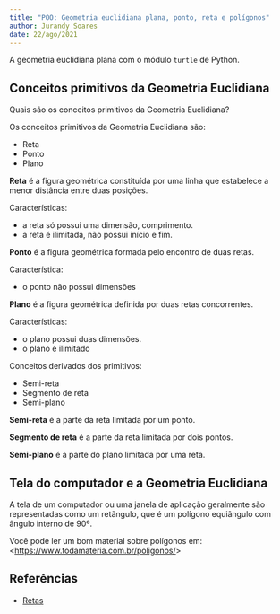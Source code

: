 ```yaml
---
title: "POO: Geometria euclidiana plana, ponto, reta e polígonos"
author: Jurandy Soares
date: 22/ago/2021
---
```


A geometria euclidiana plana com o módulo `turtle` de Python. 

## Conceitos primitivos da Geometria Euclidiana

Quais são os conceitos primitivos da Geometria Euclidiana?

Os conceitos primitivos da Geometria Euclidiana são:

- Reta
- Ponto
- Plano

**Reta** é a figura geométrica constituída por uma linha que estabelece a menor distância entre duas posições.

Características:

- a reta só possui uma dimensão, comprimento.
- a reta é ilimitada, não possui início e fim.

**Ponto** é a figura geométrica formada pelo encontro de duas retas.

Característica:

- o ponto não possui dimensões

**Plano** é a figura geométrica definida por duas retas concorrentes.

Características:

- o plano possui duas dimensões.
- o plano é ilimitado

Conceitos  derivados dos primitivos:

- Semi-reta
- Segmento de reta
- Semi-plano

**Semi-reta** é a parte da reta limitada por um ponto.

**Segmento de reta** é a parte da reta limitada por dois pontos.

**Semi-plano** é a parte do plano limitada por uma reta.


## Tela do computador e a Geometria Euclidiana

A tela de um computador ou uma janela de aplicação geralmente são representadas como um retãngulo, que é um polígono equiângulo com ângulo interno de 90º.

Você pode ler um bom material sobre polígonos em: \<<https://www.todamateria.com.br/poligonos/>\>

## Referências

- [Retas](http://objetoseducacionais2.mec.gov.br/bitstream/handle/mec/10396/geo0101.htm)